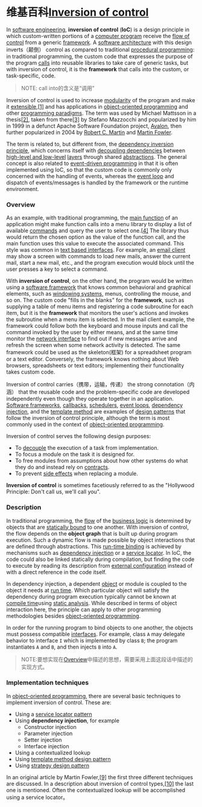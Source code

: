 # 维基百科[Inversion of control](https://en.wikipedia.org/wiki/Inversion_of_control)

In [software engineering](https://en.wikipedia.org/wiki/Software_engineering), **inversion of control** (**IoC**) is a design principle in which custom-written portions of a [computer program](https://en.wikipedia.org/wiki/Computer_program) receive the [flow of control](https://en.wikipedia.org/wiki/Control_flow) from a generic [framework](https://en.wikipedia.org/wiki/Software_framework). A [software architecture](https://en.wikipedia.org/wiki/Software_architecture) with this design inverts（颠倒） control as compared to traditional [procedural programming](https://en.wikipedia.org/wiki/Procedural_programming): in traditional programming, the custom code that expresses the purpose of the program [calls](https://en.wikipedia.org/wiki/Function_call#Main_concepts) into reusable libraries to take care of generic tasks, but with inversion of control, it is the **framework** that calls into the custom, or task-specific, code.

> NOTE: call into的含义是“调用”

Inversion of control is used to increase [modularity](https://en.wikipedia.org/wiki/Modularity_(programming)) of the program and make it [extensible](https://en.wikipedia.org/wiki/Extensible_programming),[[1\]](https://en.wikipedia.org/wiki/Inversion_of_control#cite_note-1) and has applications in [object-oriented programming](https://en.wikipedia.org/wiki/Object-oriented_programming) and other [programming paradigms](https://en.wikipedia.org/wiki/Programming_paradigm). The term was used by Michael Mattsson in a thesis[[2\]](https://en.wikipedia.org/wiki/Inversion_of_control#cite_note-2), taken from there[[3\]](https://en.wikipedia.org/wiki/Inversion_of_control#cite_note-3) by Stefano Mazzocchi and popularized by him in 1999 in a defunct Apache Software Foundation project, [Avalon](https://en.wikipedia.org/wiki/Apache_Avalon), then further popularized in 2004 by [Robert C. Martin](https://en.wikipedia.org/wiki/Robert_Cecil_Martin) and [Martin Fowler](https://en.wikipedia.org/wiki/Martin_Fowler).



The term is related to, but different from, the [dependency inversion principle](https://en.wikipedia.org/wiki/Dependency_inversion_principle), which concerns itself with [decoupling dependencies](https://en.wikipedia.org/wiki/Dependency_(computer_science)) between [high-level and low-level](https://en.wikipedia.org/wiki/High-_and_low-level) [layers](https://en.wikipedia.org/wiki/Abstraction_layer) through shared [abstractions](https://en.wikipedia.org/wiki/Abstraction_(computing)). The general concept is also related to [event-driven programming](https://en.wikipedia.org/wiki/Event-driven_programming) in that it is often implemented using IoC, so that the custom code is commonly only concerned with the handling of events, whereas the [event loop](https://en.wikipedia.org/wiki/Event_loop) and dispatch of events/messages is handled by the framework or the runtime environment.

### Overview

As an example, with traditional programming, the [main function](https://en.wikipedia.org/wiki/Main_function) of an application might make function calls into a menu library to display a list of available [commands](https://en.wikipedia.org/wiki/Command_(computing)) and query the user to select one.[[4\]](https://en.wikipedia.org/wiki/Inversion_of_control#cite_note-FowlerDI-4) The library thus would return the chosen option as the value of the function call, and the main function uses this value to execute the associated command. This style was common in [text based interfaces](https://en.wikipedia.org/wiki/Text_based_interface). For example, an [email client](https://en.wikipedia.org/wiki/Email_client) may show a screen with commands to load new mails, answer the current mail, start a new mail, etc., and the program execution would block until the user presses a key to select a command.

With **inversion of control**, on the other hand, the program would be written using a [software framework](https://en.wikipedia.org/wiki/Software_framework) that knows common behavioral and graphical elements, such as [windowing systems](https://en.wikipedia.org/wiki/Windowing_system), menus, controlling the mouse, and so on. The custom code "fills in the blanks" for the **framework**, such as supplying a table of menu items and registering a code subroutine for each item, but it is the **framework** that monitors the user's actions and invokes the subroutine when a menu item is selected. In the mail client example, the framework could follow both the keyboard and mouse inputs and call the command invoked by the user by either means, and at the same time monitor the [network interface](https://en.wikipedia.org/wiki/Network_interface) to find out if new messages arrive and refresh the screen when some network activity is detected. The same framework could be used as the skeleton(框架) for a spreadsheet program or a text editor. Conversely, the framework knows nothing about Web browsers, spreadsheets or text editors; implementing their functionality takes custom code.

Inversion of control carries（携带，运输，传递） the strong connotation（内涵） that the reusable code and the problem-specific code are developed independently even though they operate together in an application. [Software frameworks](https://en.wikipedia.org/wiki/Software_framework), [callbacks](https://en.wikipedia.org/wiki/Callback_(computer_programming)), [schedulers](https://en.wikipedia.org/wiki/Scheduling_(computing)), [event loops](https://en.wikipedia.org/wiki/Event_loop), [dependency injection](https://en.wikipedia.org/wiki/Dependency_injection), and the [template method](https://en.wikipedia.org/wiki/Template_method) are examples of [design patterns](https://en.wikipedia.org/wiki/Design_pattern) that follow the inversion of control principle, although the term is most commonly used in the context of [object-oriented programming](https://en.wikipedia.org/wiki/Object-oriented_programming).

Inversion of control serves the following design purposes:

- To [decouple](https://en.wikipedia.org/wiki/Object_decoupling) the execution of a task from implementation.
- To focus a module on the task it is designed for.
- To free modules from assumptions about how other systems do what they do and instead rely on [contracts](https://en.wikipedia.org/wiki/Design_by_contract).
- To prevent [side effects](https://en.wikipedia.org/wiki/Side_effect_(computer_science)) when replacing a module.

**Inversion of control** is sometimes facetiously referred to as the "Hollywood Principle: Don't call us, we'll call you".

### Description

In traditional programming, the [flow](https://en.wikipedia.org/wiki/Control_flow) of the [business logic](https://en.wikipedia.org/wiki/Business_logic) is determined by objects that are [statically bound](https://en.wikipedia.org/wiki/Static_binding) to one another. With inversion of control, the flow depends on the **object graph** that is built up during program execution. Such a dynamic flow is made possible by object interactions that are defined through abstractions. This [run-time binding](https://en.wikipedia.org/wiki/Late_binding) is achieved by mechanisms such as [dependency injection](https://en.wikipedia.org/wiki/Dependency_injection) or a [service locator](https://en.wikipedia.org/wiki/Service_locator_pattern). In IoC, the code could also be linked statically during compilation, but finding the code to execute by reading its description from [external configuration](https://en.wikipedia.org/wiki/Configuration_file) instead of with a direct reference in the code itself.

In dependency injection, a dependent [object](https://en.wikipedia.org/wiki/Object-oriented_programming) or module is coupled to the object it needs at [run time](https://en.wikipedia.org/wiki/Run_time_(program_lifecycle_phase)). Which particular object will satisfy the dependency during program execution typically cannot be known at [compile time](https://en.wikipedia.org/wiki/Compile_time)using [static analysis](https://en.wikipedia.org/wiki/Static_code_analysis). While described in terms of object interaction here, the principle can apply to other programming methodologies besides [object-oriented programming](https://en.wikipedia.org/wiki/Object-oriented_programming).

In order for the running program to bind objects to one another, the objects must possess compatible [interfaces](https://en.wikipedia.org/wiki/Software_interface). For example, class `A` may delegate behavior to interface `I` which is implemented by class `B`; the program instantiates `A` and `B`, and then injects `B` into `A`.

> NOTE:要想实现在[Overview](#Overview)中描述的思想，需要采用上面这段话中描述的实现方式。

### Implementation techniques

In [object-oriented programming](https://en.wikipedia.org/wiki/Object-oriented_programming), there are several basic techniques to implement inversion of control. These are:

- Using a [service locator pattern](https://en.wikipedia.org/wiki/Service_locator_pattern)
- Using **dependency injection**, for example
  - Constructor injection
  - Parameter injection
  - Setter injection
  - Interface injection
- Using a contextualized lookup
- Using [template method design pattern](https://en.wikipedia.org/wiki/Template_method_design_pattern)
- Using [strategy design pattern](https://en.wikipedia.org/wiki/Strategy_design_pattern)

In an original article by Martin Fowler,[[9\]](https://en.wikipedia.org/wiki/Inversion_of_control#cite_note-9) the first three different techniques are discussed. In a description about inversion of control types,[[10\]](https://en.wikipedia.org/wiki/Inversion_of_control#cite_note-10) the last one is mentioned. Often the contextualized lookup will be accomplished using a service locator。





